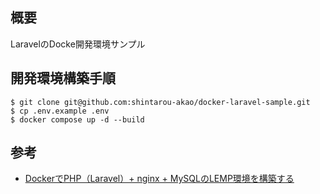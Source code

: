 ## 概要
LaravelのDocke開発環境サンプル

## 開発環境構築手順

```
$ git clone git@github.com:shintarou-akao/docker-laravel-sample.git
$ cp .env.example .env
$ docker compose up -d --build
```
## 参考
- [DockerでPHP（Laravel）+ nginx + MySQLのLEMP環境を構築する](https://qiita.com/hinako_n/items/f15646ea548bcdc8ac6c)
